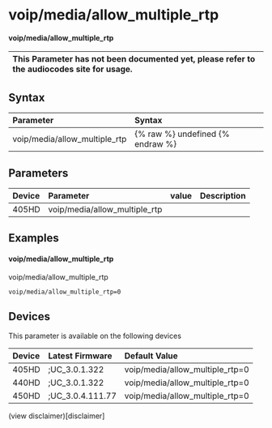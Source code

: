 ﻿---
description: voip/media/allow_multiple_rtp
search:
    keywords: ['voip','media','allow_multiple_rtp']
---

# voip/media/allow_multiple_rtp

#### voip/media/allow_multiple_rtp


| This Parameter has not been documented yet, please refer to the audiocodes site for usage.  |
| :--- |

## Syntax
| Parameter | Syntax |
| :--- | :--- |
|voip/media/allow_multiple_rtp | {% raw %} undefined {% endraw %} |

## Parameters
|Device|Parameter|value|Description|
|:---|:---|:---|:---|
| 405HD | voip/media/allow_multiple_rtp |  |  |

## Examples
#### voip/media/allow_multiple_rtp

voip/media/allow_multiple_rtp

```
voip/media/allow_multiple_rtp=0
```

## Devices
This parameter is available on the following devices

| Device | Latest Firmware | Default Value |
|:---|:---|:---|
| 405HD | ;UC_3.0.1.322 | voip/media/allow_multiple_rtp=0 
| 440HD | ;UC_3.0.1.322 | voip/media/allow_multiple_rtp=0 
| 450HD | ;UC_3.0.4.111.77 | voip/media/allow_multiple_rtp=0 

(view disclaimer)[disclaimer]
